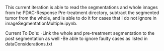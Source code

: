 This current iteration is able to read the segmentations and whole images from he PDAC-Response Pre-treatment directory, subtract the segmented tumor from the whole, and is able to do it for cases that I do not ignore in imageSegmentationMultiple.ipynb.

Current To Do's:
-Link the whole and pre-treatment segmentation to the post segmentation as well
-Be able to ignore faulty cases as listed in dataConsiderations.txt
